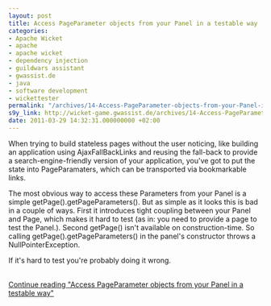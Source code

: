 ```yaml
---
layout: post
title: Access PageParameter objects from your Panel in a testable way
categories:
- Apache Wicket
- apache
- apache wicket
- dependency injection
- guildwars assistant
- gwassist.de
- java
- software development
- wickettester
permalink: "/archives/14-Access-PageParameter-objects-from-your-Panel-in-a-testable-way.html"
s9y_link: http://wicket-game.gwassist.de/archives/14-Access-PageParameter-objects-from-your-Panel-in-a-testable-way.html
date: 2011-03-29 14:32:31.000000000 +02:00
---
```

<p>When trying to build stateless pages without the user noticing, like building an application using AjaxFallBackLinks and reusing the fall-back to provide a search-engine-friendly version of your application, you've got to put the state into PageParamaters, which can be transported via bookmarkable links.</p> 
<p>The most obvious way to access these Parameters from your Panel is a simple getPage().getPageParameters(). But as simple as it looks this is bad in a couple of ways. First it introduces tight coupling between your Panel and Page, which makes it hard to test (as in: you need to provide a page to test the Panel.). Second getPage() isn't available on construction-time. So calling getPage().getPageParameters() in the panel's constructor throws a NullPointerException.</p> 
<p>If it's hard to test you're probably doing it wrong.</p> <br /><a href="http://wicket-game.gwassist.de/archives/14-Access-PageParameter-objects-from-your-Panel-in-a-testable-way.html#extended">Continue reading "Access PageParameter objects from your Panel in a testable way"</a>
